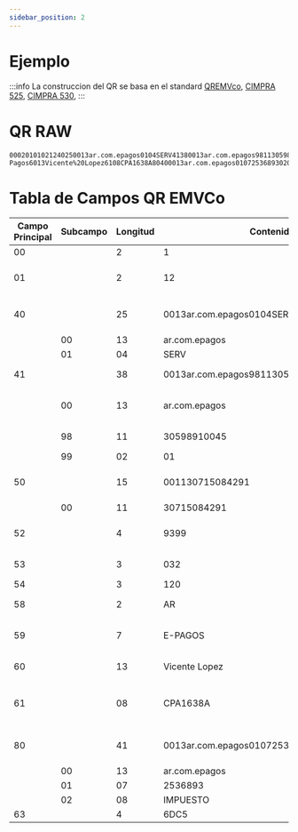 ```yaml
---
sidebar_position: 2
---
```

# Ejemplo
:::info
La construccion del QR se basa en el standard [QREMVco](https://www.emvco.com/specifications/emv-qr-code-specification-for-payment-systems-merchant-presented-mode/), [CIMPRA 525](https://www.bcra.gob.ar/pdfs/sistemasfinancierosydepagos/SNP3525.pdf), [CIMPRA 530](https://www.bcra.gob.ar/Pdfs/SistemasFinancierosYdePagos/Boletin_CIMPRA_530.pdf), 
:::

# QR RAW
```
00020101021240250013ar.com.epagos0104SERV41380013ar.com.epagos981130598910045990201501500113071508429152049399530303254031205802AR5907E-Pagos6013Vicente%20Lopez6108CPA1638A80400013ar.com.epagos010725368930208IMPUESTO63046DC5
```


# Tabla de Campos QR EMVCo

| **Campo Principal** | **Subcampo** | **Longitud** | **Contenido**                  | **Descripción**                      |
|----------------------|--------------|--------------|--------------------------------|--------------------------------------|
| 00                   |              | 2            | 1                              |                                      |
| 01                   |              | 2            | 12                             | 11 Estatico,     12 Dinamico                                |
| 40                   |              | 25           | 0013ar.com.epagos0104SERV      | Información del comercio             |
|                      | 00           | 13           | ar.com.epagos                  |                                      |
|                      | 01           | 04           | SERV                           |                                      |
| 41                   |              | 38           | 0013ar.com.epagos981130598910045990201 | Aceptador del QR                    |
|                      | 00           | 13           | ar.com.epagos                  | Dominio invertido del aceptador      |
|                      | 98           | 11           | 30598910045                    | CUIT del aceptador                   |
|                      | 99           | 02           | 01                             | Flag de IEP                          |
| 50                   |              | 15           | 001130715084291                | Número de CUIT del comercio          |
|                      | 00           | 11           | 30715084291                    |                                      |
| 52                   |              | 4            | 9399                           | Categoría del comercio               |
| 53                   |              | 3            | 032                            | Moneda (ARS)                         |
| 54                   |              | 3            | 120                            | Importe                              |
| 58                   |              | 2            | AR                             | País del comercio                    |
| 59                   |              | 7            | E-PAGOS                        | Razón social del comercio            |
| 60                   |              | 13           | Vicente Lopez                  | Ciudad del comercio                  |
| 61                   |              | 08           | CPA1638A                       | Código postal completo (8 dígitos)   |
| 80                   |              | 41           | 0013ar.com.epagos010725368930208IMPUESTO | Información del adquirente          |
|                      | 00           | 13           | ar.com.epagos                  |                                      |
|                      | 01           | 07           | 2536893                        |                                      |
|                      | 02           | 08           | IMPUESTO                       |                                      |
| 63                   |              | 4            | 6DC5                           | CRC                                  |



